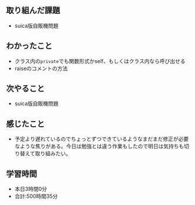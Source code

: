 ## 取り組んだ課題
- suica版自販機問題
## わかったこと
- クラス内の`private`でも関数形式かself、もしくはクラス内なら呼び出せる
- raiseのコメントの方法
## 次やること
- suica版自販機問題
## 感じたこと
- 予定より遅れているのでちょっとずつできているようなまだまだ修正が必要なような焦りがある。今日は勉強とは違う作業もしたので明日は気持ちも切り替えて取り組みたい。
## 学習時間
- 本日3時間0分<br>
- 合計:500時間35分
